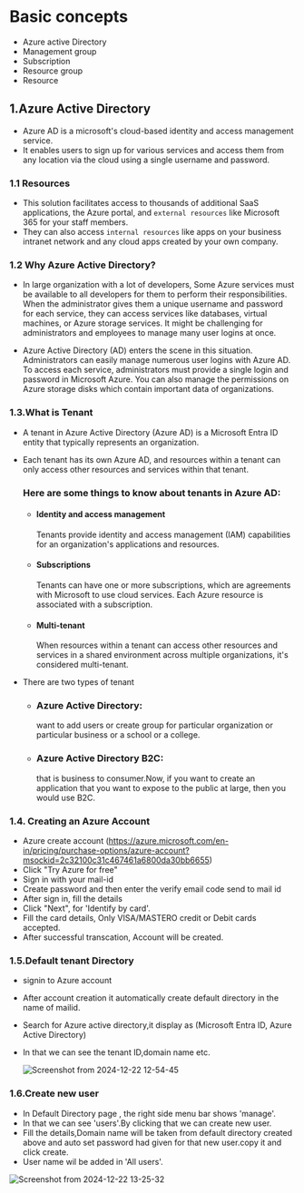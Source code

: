 

# Basic concepts

- Azure active Directory
- Management group
- Subscription
- Resource group
- Resource

## 1.Azure Active Directory
  
-  Azure AD is a microsoft's cloud-based identity and access management service.
- It enables users to sign up for various services and access them from any location via the cloud using a single username and password.
### 1.1 Resources

   - This solution facilitates access to thousands of additional SaaS applications, the Azure portal, and `external resources` like Microsoft 365 for your staff members. 
   - They can also access `internal resources` like apps on your business intranet network and any cloud apps created by your own company.

### 1.2  Why Azure Active Directory?
  - In large organization with a lot of developers, Some Azure services must be available to all developers for them to perform their responsibilities. When the administrator gives them a unique username and password for each service, they can access services like databases, virtual machines, or Azure storage services. It might be challenging for administrators and employees to manage many user logins at once. 

  - Azure Active Directory (AD) enters the scene in this situation. Administrators can easily manage numerous user logins with Azure AD. To access each service, administrators must provide a single login and password in Microsoft Azure. You can also manage the permissions on Azure storage disks which contain important data of organizations.

### 1.3.What is Tenant 
- A tenant in Azure Active Directory (Azure AD) is a Microsoft Entra ID entity that typically represents an organization.
- Each tenant has its own Azure AD, and resources within a tenant can only access other resources and services within that tenant. 
   ### Here are some things to know about tenants in Azure AD:
    - #### Identity and access management
       Tenants provide identity and access management (IAM) capabilities for an organization's applications and resources. 
    - #### Subscriptions
       Tenants can have one or more subscriptions, which are agreements with Microsoft to use cloud services. Each Azure resource is associated with a subscription. 
    - #### Multi-tenant
       When resources within a tenant can access other resources and services in a shared environment across multiple organizations, it's considered multi-tenant.
- There are two types of tenant
     
  - ### Azure Active Directory:
      want to add users or create group for particular organization or particular business or a school or a college.
  - ### Azure Active Directory B2C:
      that is business to consumer.Now, if you want to create an application that you want to expose to the public at large, then you would use B2C.

### 1.4. Creating an Azure Account

- Azure create account (https://azure.microsoft.com/en-in/pricing/purchase-options/azure-account?msockid=2c32100c31c467461a6800da30bb6655)
- Click "Try Azure for free"
- Sign in with your mail-id
- Create password and then enter the verify email code send to mail id
- After sign in, fill the details
- Click "Next", for 'Identify by card'.
- Fill the card details, Only VISA/MASTERO credit or Debit cards accepted.
- After successful transcation, Account will be created.

### 1.5.Default tenant Directory
  
- signin to Azure account
- After account creation it automatically create default directory in the name of mailid.
- Search for Azure active directory,it display as (Microsoft Entra ID, Azure Active Directory)
- In that we can see the tenant ID,domain name etc.

  ![Screenshot from 2024-12-22 12-54-45](https://github.com/user-attachments/assets/0f748661-45bb-44a8-925b-c3f08356b6c5)


### 1.6.Create new user

- In Default Directory page , the right side menu bar shows 'manage'.
- In that we can see 'users'.By clicking that we can create new user.
- Fill the details,Domain name will be taken from default directory created above and auto set password had given for that new user.copy it and click create.
- User name wil be added in 'All users'.

 ![Screenshot from 2024-12-22 13-25-32](https://github.com/user-attachments/assets/84f64d53-367f-404a-ab13-1feeca1ebfaa)



    
